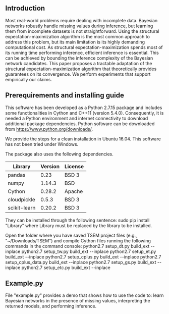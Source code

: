 ## Introduction
Most real-world problems require dealing with incomplete data. Bayesian networks robustly handle missing values during inference, but learning them from incomplete datasets is not straightforward. Using the structural expectation-maximization algorithm is the most common approach to address this problem, but its main limitation is its highly demanding computational cost. As structural expectation-maximization spends most of its running time performing inference, efficient inference is essential. This can be achieved by bounding the inference complexity of the Bayesian network candidates.  This paper proposes a tractable adaptation of the structural expectation-maximization algorithm that theoretically provides guarantees on its convergence. We perform experiments that support empirically our claims.

## Prerequirements and installing guide

This software has been developed as a Python 2.7.15 package and includes some functionalities in Cython and C++11 (version 5.4.0). Consequently, it is needed a Python environment and internet connectivity to download additional package dependencies. Python software can be downloaded from <https://www.python.org/downloads/>.

We provide the steps for a clean installation in Ubuntu 16.04. This software has not been tried under Windows.

The package also uses the following dependencies. 

|Library     |Version|License|
|------------|-------|-------|
| pandas     |   0.23|  BSD 3|
|  numpy     | 1.14.3|    BSD|
| Cython     | 0.28.2| Apache|
|cloudpickle |  0.5.3|  BSD 3|
|scikit-learn| 0.20.2|  BSD 3|


They can be installed through the following sentence:
sudo pip install "Library"
where Library must be replaced by the library to be installed.

Open the folder where you have saved TSEM project files (e.g., "~/Downloads/TSEM") and compile Cython files running the following commands in the command console:
python2.7 setup_dt.py build_ext --inplace
python2.7 setup_tw.py build_ext --inplace
python2.7 setup_et.py build_ext --inplace
python2.7 setup_cplus.py build_ext --inplace
python2.7 setup_cplus_data.py build_ext --inplace
python2.7 setup_gs.py build_ext --inplace
python2.7 setup_etc.py build_ext --inplace

## Example.py

File "example.py" provides a demo that shows how to use the code to: learn Bayesian networks in the presence of missing values, interpreting the returned models, and performing inference. 
